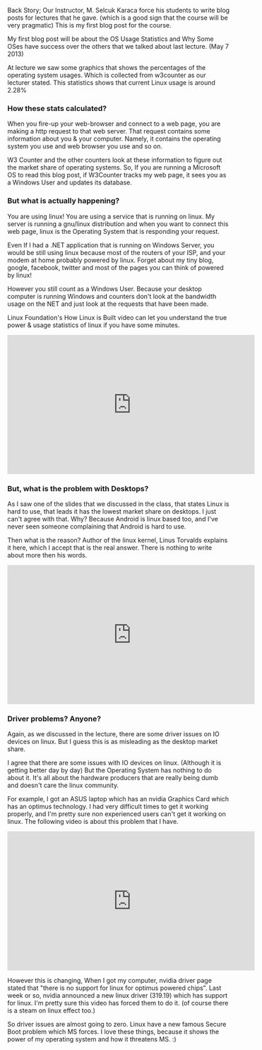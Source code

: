 Back Story; Our Instructor, M. Selcuk Karaca force his students to write blog posts for lectures that he gave. (which is a good sign that the course will be very pragmatic) This is my first blog post for the course.

My first blog post will be about the OS Usage Statistics and Why Some OSes have success over the others that we talked about last lecture. (May 7 2013)

At lecture we saw some graphics that shows the percentages of the operating system usages. Which is collected from w3counter as our lecturer stated. This statistics shows that current Linux usage is around 2.28%

### How these stats calculated? ###
When you fire-up your web-browser and connect to a web page, you are making a http request to that web server. That request contains some information about you & your computer. Namely, it contains the operating system you use and web browser you use and so on.

W3 Counter and the other counters look at these information to figure out the market share of operating systems. So, If you are running a Microsoft OS to read this blog post, if W3Counter tracks my web page, it sees you as a Windows User and updates its database.

### But what is actually happening? ###
You are using linux! You are using a service that is running on linux. My server is running a gnu/linux distribution and when you want to connect this web page, linux is the Operating System that is responding your request.

Even If I had a .NET application that is running on Windows Server, you would be still using linux because most of the routers of your ISP, and your modem at home probably powered by linux. Forget about my tiny blog, google, facebook, twitter and most of the pages you can think of powered by linux!

However you still count as a Windows User. Because your desktop computer is running Windows and counters don't look at the bandwidth usage on the NET and just look at the requests that have been made.

Linux Foundation's How Linux is Built video can let you understand the true power & usage statistics of linux if you have some minutes.


<iframe width="560" height="315" src="https://www.youtube.com/embed/yVpbFMhOAwE" frameborder="0" allowfullscreen></iframe>


### But, what is the problem with Desktops? ###
As I saw one of the slides that we discussed in the class, that states Linux is hard to use, that leads it has the lowest market share on desktops. I just can't agree with that. Why? Because Android is linux based too, and I've never seen someone complaining that Android is hard to use.

Then what is the reason? Author of the linux kernel, Linus Torvalds explains it here, which I accept that is the real answer. There is nothing to write about more then his words.


<iframe width="560" height="315" src="https://www.youtube.com/embed/KFKxlYNfT_o" frameborder="0" allowfullscreen></iframe>


### Driver problems? Anyone? ###
Again, as we discussed in the lecture, there are some driver issues on IO devices on linux. But I guess this is as misleading as the desktop market share.

I agree that there are some issues with IO devices on linux. (Although it is getting better day by day) But the Operating System has nothing to do about it. It's all about the hardware producers that are really being dumb and doesn't care the linux community.

For example, I got an ASUS laptop which has an nvidia Graphics Card which has an optimus technology. I had very difficult times to get it working properly, and I'm pretty sure non experienced users can't get it working on linux. The following video is about this problem that I have.


<iframe width="560" height="315" src="https://www.youtube.com/embed/O0r6Pr_mdio" frameborder="0" allowfullscreen></iframe>


However this is changing, When I got my computer, nvidia driver page stated that "there is no support for linux for optimus powered chips". Last week or so, nvidia announced a new linux driver (319.19) which has support for linux. I'm pretty sure this video has forced them to do it. (of course there is a steam on linux effect too.)


So driver issues are almost going to zero. Linux have a new famous Secure Boot problem which MS forces. I love these things, because it shows the power of my operating system and how it threatens MS. :)
